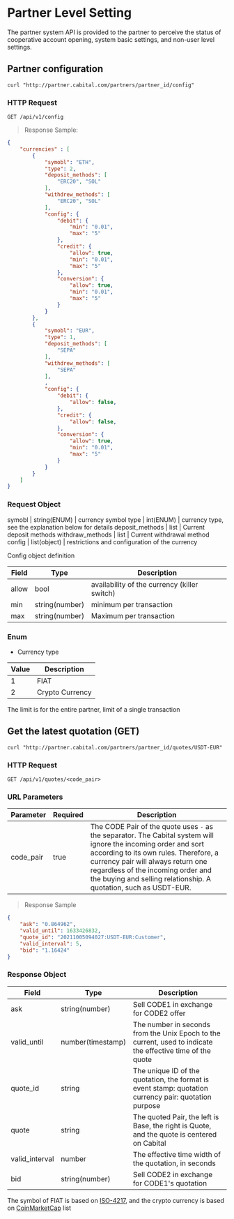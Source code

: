 # Partner Level Setting

The partner system API is provided to the partner to perceive the status of cooperative account opening, system basic settings, and non-user level settings.

## Partner configuration


```shell
curl "http://partner.cabital.com/partners/partner_id/config"
```

### HTTP Request

`GET /api/v1/config`


> Response Sample:


```json
{
    "currencies" : [
        {
            "symobl": "ETH",
            "type": 2,
            "deposit_methods": [
                "ERC20", "SOL"
            ],
            "withdrew_methods": [
                "ERC20", "SOL"
            ],
            "config": {
                "debit": {
                    "min": "0.01",
                    "max": "5"
                },
                "credit": {
                    "allow": true,
                    "min": "0.01",
                    "max": "5"
                },
                "conversion": {
                    "allow": true,
                    "min": "0.01",
                    "max": "5"
                }
            }
        },
        {
            "symobl": "EUR",
            "type": 1, 
            "deposit_methods": [
                "SEPA"
            ],
            "withdrew_methods": [
                "SEPA"
            ],
            ,
            "config": {
                "debit": {
                    "allow": false,
                },
                "credit": {
                    "allow": false,
                },
                "conversion": {
                    "allow": true,
                    "min": "0.01",
                    "max": "5"
                }
            }
        }
    ]
}
```
### Request Object

symobl | string(ENUM) | currency symbol
type | int(ENUM) | currency type, see the explanation below for details
deposit_methods | list | Current deposit methods
withdraw_methods | list | Current withdrawal method
config | list(object) | restrictions and configuration of the currency


Config object definition

Field | Type | Description
--------- | ------- | ---------------
allow | bool | availability of the currency (killer switch)
min | string(number) | minimum per transaction
max | string(number) | Maximum per transaction

### Enum

- Currency type

Value | Description
--------- | -----------
1 | FIAT
2 | Crypto Currency

<aside class="success">
The limit is for the entire partner, limit of a single transaction
</aside>

## Get the latest quotation (GET)

```shell
curl "http://partner.cabital.com/partners/partner_id/quotes/USDT-EUR"
```
### HTTP Request

`GET /api/v1/quotes/<code_pair>`

### URL Parameters

Parameter | Required | Description
--------- | ------- | -----------
code_pair | true | The CODE Pair of the quote uses `-` as the separator. The Cabital system will ignore the incoming order and sort according to its own rules. Therefore, a currency pair will always return one regardless of the incoming order and the buying and selling relationship. A quotation, such as USDT-EUR.

> Response Sample


```json
{
    "ask": "0.864962",
    "valid_until": 1633426832,
    "quote_id": "20211005094027:USDT-EUR:Customer",
    "valid_interval": 5,
    "bid": "1.16424"
}
```
### Response Object

Field | Type | Description
--------- | ------- | ---------------
ask | string(number) | Sell CODE1 in exchange for CODE2 offer
valid_until | number(timestamp) | The number in seconds from the Unix Epoch to the current, used to indicate the effective time of the quote
quote_id | string | The unique ID of the quotation, the format is event stamp: quotation currency pair: quotation purpose
quote | string | The quoted Pair, the left is Base, the right is Quote, and the quote is centered on Cabital
valid_interval | number | The effective time width of the quotation, in seconds
bid | string(number) | Sell CODE2 in exchange for CODE1's quotation

<aside class="success">
The symbol of FIAT is based on <a href="https://en.wikipedia.org/wiki/ISO_4217">ISO-4217</a>, and the crypto currency is based on <a href="https://coinmarketcap.com/ all/views/all/">CoinMarketCap</a> list
</aside>